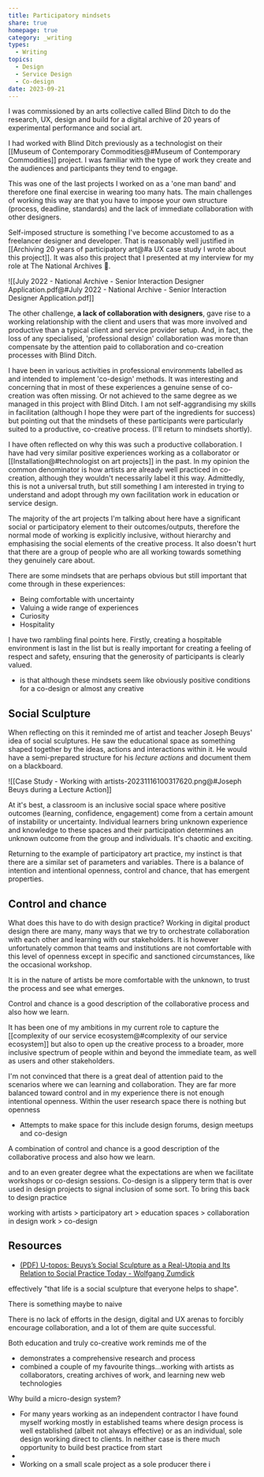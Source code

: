 ```yaml
---
title: Participatory mindsets
share: true
homepage: true
category: _writing
types:
  - Writing
topics:
  - Design
  - Service Design
  - Co-design
date: 2023-09-21
---
```



I was commissioned by an arts collective called Blind Ditch to do the research, UX, design and build for a digital archive of 20 years of experimental performance and social art.

I had worked with Blind Ditch previously as a technologist on their [[Museum of Contemporary Commodities@#Museum of Contemporary Commodities]] project. I was familiar with the type of work they create and the audiences and participants they tend to engage. 

This was one of the last projects I worked on as a 'one man band' and therefore one final exercise in wearing too many hats. The main challenges of working this way are that you have to impose your own structure (process, deadline, standards) and the lack of immediate collaboration with other designers. 

Self-imposed structure is something I've become accustomed to as a freelancer designer and developer.  That is reasonably well justified in [[Archiving 20 years of participatory art@#a UX case study I wrote about this project]]. It was also this project that I presented at my interview for my role at The National Archives 🥳. 

![[July 2022 - National Archive - Senior Interaction Designer Application.pdf@#July 2022 - National Archive - Senior Interaction Designer Application.pdf]]

The other challenge, **a lack of collaboration with designers**, gave rise to a working relationship with the client and users that was more involved and productive than a typical client and service provider setup. And, in fact, the loss of any specialised, 'professional design' collaboration was more than compensate by the attention paid to collaboration and co-creation processes with Blind Ditch. 

I have been in various activities in professional environments labelled as and intended to implement 'co-design' methods. It was interesting and concerning that in most of these experiences a genuine sense of co-creation was often missing. Or not achieved to the same degree as we managed in this project with Blind Ditch. I am not self-aggrandising my skills in facilitation (although I hope they were part of the ingredients for success) but pointing out that the mindsets of these participants were particularly suited to a productive, co-creative process. (I'll return to mindsets shortly).

<!---
- Does this get replicated inside product teams? Do the relationships with users and stakeholders reach this point?
- Am i critiquing product teams? Or am I associating this type of environment with co-production and drawing on examples from recent co-design workshops with Hari? 
-->

I have often reflected on why this was such a productive collaboration. I have had very similar positive experiences working as a collaborator or [[Installation@#technologist on art projects]] in the past. In my opinion the common denominator is how artists are already well practiced in co-creation, although they wouldn't necessarily label it this way. Admittedly, this is not a universal truth, but still something I am interested in trying to understand and adopt through my own facilitation work in education or service design. 

The majority of the art projects I'm talking about here have a significant social or participatory element to their outcomes/outputs, therefore the normal mode of working is explicitly inclusive, without hierarchy and emphasising the social elements of the creative process. It also doesn't hurt that there are a group of people who are all working towards something they genuinely care about. 

There are some mindsets that are perhaps obvious but still important that come through in these experiences:

* Being comfortable with uncertainty
* Valuing a wide range of experiences 
* Curiosity
* Hospitality

I have two rambling final points here. Firstly, creating a hospitable environment is last in the list but is really important for creating a feeling of respect and safety, ensuring that the generosity of participants is clearly valued.


- is that although these mindsets seem like obviously positive conditions for a co-design or almost any creative 

## Social Sculpture

When reflecting on this it reminded me of artist and teacher Joseph Beuys' idea of social sculptures. He saw the educational space as something shaped together by the ideas, actions and interactions within it. He would have a semi-prepared structure for his *lecture actions* and document them on a blackboard. 

![[Case Study - Working with artists-20231116100317620.png@#Joseph Beuys during a Lecture Action]]

At it's best, a classroom is an inclusive social space where positive outcomes (learning, confidence, engagement) come from a certain amount of instability or uncertainty. Individual learners bring unknown experience and knowledge to these spaces and their participation determines an unknown outcome from the group and individuals. It's chaotic and exciting. 

Returning to the example of participatory art practice, my instinct is that there are a similar set of parameters and variables. There is a balance of intention and intentional openness, control and chance, that has emergent properties. 

## Control and chance

What does this have to do with design practice? Working in digital product design there are many, many ways that we try to orchestrate collaboration with each other and learning with our stakeholders. It is however unfortunately common that teams and institutions are not comfortable with this level of openness except in specific and sanctioned circumstances, like the occasional workshop. 

It is in the nature of artists be more comfortable with the unknown, to trust the process and see what emerges. 

Control and chance is a good description of the collaborative process and also how we learn. 

It has been one of my ambitions in my current role to capture the [[complexity of our service ecosystem@#complexity of our service ecosystem]] but also to open up the creative process to a broader, more inclusive spectrum of people within and beyond the immediate team, as well as users and other stakeholders.  



I'm not convinced that there is a great deal of attention paid to the scenarios where we can learning and collaboration. They are far more balanced toward control and in my experience there is not enough intentional openness. Within the user research space there is nothing but openness


- Attempts to make space for this include design forums, design meetups and co-design

A combination of control and chance is a good description of the collaborative process and also how we learn. 

and to an even greater degree what the expectations are when we facilitate workshops or co-design sessions. Co-design is a slippery term that is over used in design projects to signal inclusion of some sort. 
To bring this back to design practice


working with artists > participatory art >  education spaces > collaboration in design work > co-design 





## Resources 
- [(PDF) U-topos: Beuys’s Social Sculpture as a Real-Utopia and Its Relation to Social Practice Today - Wolfgang Zumdick](http://wolfgang-zumdick.de/wp-content/uploads/2017/03/Zumdick_ALP_7-7-15.pdf)



effectively "that life is a social sculpture that everyone helps to shape". 

There is something maybe to naive 

There is no lack of efforts in the design, digital and UX arenas to forcibly encourage collaboration, and a lot of them are quite successful. 







Both education and truly co-creative work reminds me of the 



- demonstrates a comprehensive research and process
- combined a couple of my favourite things...working with artists as collaborators, creating archives of work, and learning new web technologies




Why build a micro-design system? 
* For many years working as an independent contractor I have found myself working mostly in established teams where design process is well established (albeit not always effective) or as an individual, sole design working direct to clients. In neither case is there much opportunity to build best practice from start  
* 
* Working on a small scale project as a sole producer there i 